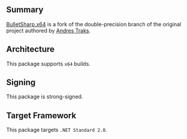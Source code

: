 ## Summary

[BulletSharp.x64](https://github.com/slater1/BulletSharpPInvoke) is a fork of the double-precision branch of the original project authored by [Andres Traks](https://github.com/AndresTraks/BulletSharpPInvoke).

## Architecture

This package supports `x64` builds.

## Signing

This package is strong-signed.

## Target Framework

This package targets `.NET Standard 2.0`.